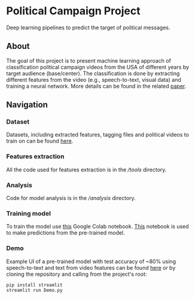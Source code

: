 # Political Campaign Project
Deep learning pipelines to predict the target of political messages.
## About
The goal of this project is to present machine learning approach of classification political campaign videos from the USA of different years by target audience (base/center). The classification is done by extracting different features from the video (e.g., speech-to-text, visual data) and training a neural network. More details can be found in the related [paper]().
## Navigation
### Dataset
Datasets, including extracted features, tagging files and political videos to train on can be found [here](https://drive.google.com/drive/folders/1-7rkd_SozNGLrNHXnEZ0iTKqO9ztKhiU?usp=sharing).
### Features extraction
All the code used for features extraction is in the */tools* directory.
### Analysis
Code for model analysis is in the */analysis* directory.
### Training model
To train the model use [this](https://colab.research.google.com/drive/1ceVEWRAkIQJsOGuMxmG2qvPY3huZf8gc?usp=sharing) Google Colab notebook. [This](https://colab.research.google.com/drive/1MH19zWCCqQFTKidT5qq6pIPbmsdyuAIp?usp=sharing) notebook is used to make predictions from the pre-trained model.
### Demo
Example UI of a pre-trained model with test accuracy of ~80% using speech-to-text and text from video features can be found [here](https://unt2tled-political-campaign-project-demo-6gbfbd.streamlitapp.com/) or by cloning the repository and calling from the project's root:
```
pip install streamlit
streamlit run Demo.py
```
